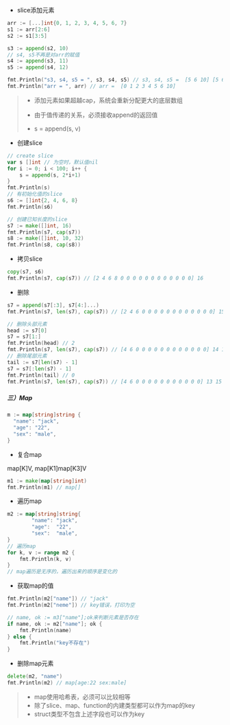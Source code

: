 - slice添加元素

```go
arr := [...]int{0, 1, 2, 3, 4, 5, 6, 7}
s1 := arr[2:6]
s2 := s1[3:5]

s3 := append(s2, 10)
// s4, s5不再是对arr的赋值
s4 := append(s3, 11)
s5 := append(s4, 12)

fmt.Println("s3, s4, s5 = ", s3, s4, s5) // s3, s4, s5 =  [5 6 10] [5 6 10 11] [5 6 10 11 12]
fmt.Println("arr = ", arr) // arr =  [0 1 2 3 4 5 6 10]
```

> - 添加元素如果超越cap，系统会重新分配更大的底层数组
>
> - 由于值传递的关系，必须接收append的返回值
> - s = append(s, v)

- 创建slice

```go
// create slice
var s []int // 为空时，默认值nil
for i := 0; i < 100; i++ {
	s = append(s, 2*i+1)
}
fmt.Println(s)
// 有初始化值的slice
s6 := []int{2, 4, 6, 8}
fmt.Println(s6)

// 创建已知长度的slice
s7 := make([]int, 16)
fmt.Println(s7, cap(s7))
s8 := make([]int, 10, 32)
fmt.Println(s8, cap(s8))
```

- 拷贝slice

```go
copy(s7, s6)
fmt.Println(s7, cap(s7)) // [2 4 6 8 0 0 0 0 0 0 0 0 0 0 0 0] 16
```

- 删除

```go
s7 = append(s7[:3], s7[4:]...)
fmt.Println(s7, len(s7), cap(s7)) // [2 4 6 0 0 0 0 0 0 0 0 0 0 0 0] 15 16

// 删除头部元素
head := s7[0]
s7 = s7[1:]
fmt.Println(head) // 2
fmt.Println(s7, len(s7), cap(s7)) // [4 6 0 0 0 0 0 0 0 0 0 0 0 0] 14 15
// 删除尾部元素
tail := s7[len(s7) - 1]
s7 = s7[:len(s7) - 1]
fmt.Println(tail) // 0
fmt.Println(s7, len(s7), cap(s7)) // [4 6 0 0 0 0 0 0 0 0 0 0 0] 13 15
```

##### 三）Map

```go
m := map[string]string {
  "name": "jack",
  "age": "22",
  "sex": "male",
}
```

- 复合map

map[K]V, map[K1]map[K3]V

```go
m1 := make(map[string]int)
fmt.Println(m1) // map[]
```

- 遍历map

```go
m2 := map[string]string{
		"name": "jack",
		"age":  "22",
		"sex":  "male",
}
// 遍历map
for k, v := range m2 {
	fmt.Println(k, v)
}
// map遍历是无序的，遍历出来的顺序是变化的
```

- 获取map的值

```go
fmt.Println(m2["name"]) // "jack"
fmt.Println(m2["neme"]) // key错误，打印为空

// name, ok := m3["name"];ok来判断元素是否存在
if name, ok := m2["name"]; ok {
	fmt.Println(name)
} else {
	fmt.Println("key不存在")
}
```

- 删除map元素

```go
delete(m2, "name")
fmt.Println(m2) // map[age:22 sex:male]
```

> - map使用哈希表，必须可以比较相等
> - 除了slice、map、function的内建类型都可以作为map的key
> - struct类型不包含上述字段也可以作为key